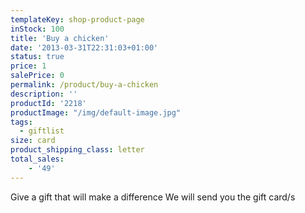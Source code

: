 ```yaml
---
templateKey: shop-product-page
inStock: 100
title: 'Buy a chicken'
date: '2013-03-31T22:31:03+01:00'
status: true
price: 1
salePrice: 0
permalink: /product/buy-a-chicken
description: ''
productId: '2218'
productImage: "/img/default-image.jpg"
tags:
  - giftlist
size: card
product_shipping_class: letter
total_sales:
    - '49'
---
```

Give a gift that will make a difference We will send you the gift card/s